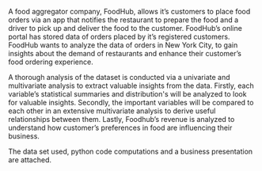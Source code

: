 A food aggregator company, FoodHub, allows it’s customers to place food orders via an app that notifies
the restaurant to prepare the food and a driver to pick up and deliver the food to the customer.
FoodHub’s online portal has stored data of orders placed by it’s registered customers.
FoodHub wants to analyze the data of orders in New York City, to gain insights about the demand of
restaurants and enhance their customer’s food ordering experience.

A thorough analysis of the dataset is conducted via a univariate and multivariate analysis to
extract valuable insights from the data.
Firstly, each variable’s statistical summaries and distribution's will be analyzed to look for
valuable insights.
Secondly, the important variables will be compared to each other in an extensive multivariate analysis to derive useful relationships between them.
Lastly, Foodhub’s revenue is analyzed to understand how customer’s preferences in food
are influencing their business.

The data set used, python code computations and a business presentation are attached.
